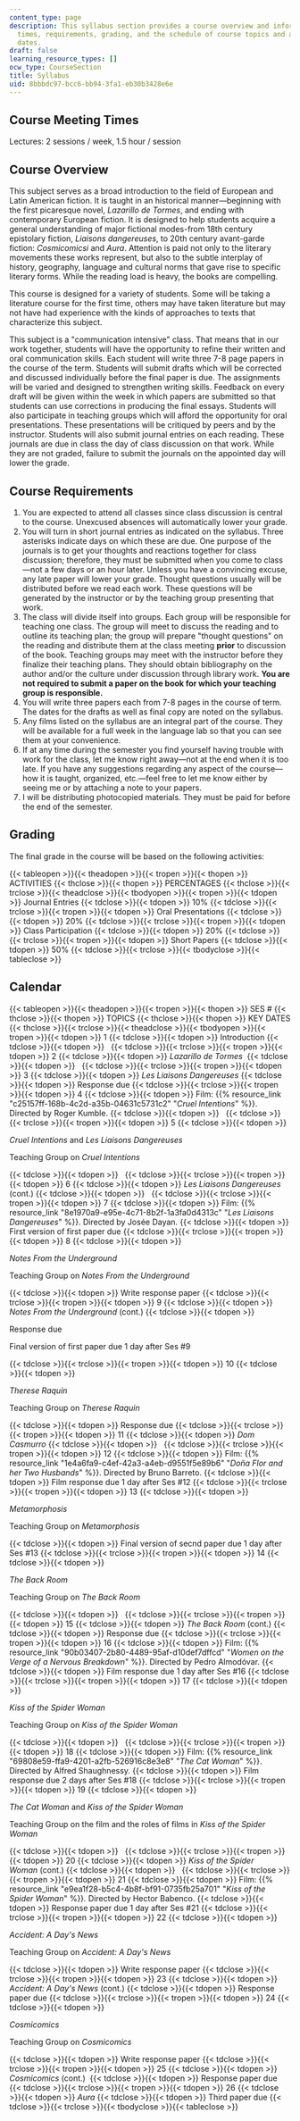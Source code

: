 ```yaml
---
content_type: page
description: This syllabus section provides a course overview and information on meeting
  times, requirements, grading, and the schedule of course topics and assignment due
  dates.
draft: false
learning_resource_types: []
ocw_type: CourseSection
title: Syllabus
uid: 8bbbdc97-bcc6-bb94-3fa1-eb30b3428e6e
---
```

## Course Meeting Times

Lectures: 2 sessions / week, 1.5 hour / session

## Course Overview

This subject serves as a broad introduction to the field of European and Latin American fiction. It is taught in an historical manner—beginning with the first picaresque novel, *Lazarillo de Tormes*, and ending with contemporary European fiction. It is designed to help students acquire a general understanding of major fictional modes-from 18th century epistolary fiction, *Liaisons dangereuses*, to 20th century avant-garde fiction: *Cosmicomicsi* and *Aura*. Attention is paid not only to the literary movements these works represent, but also to the subtle interplay of history, geography, language and cultural norms that gave rise to specific literary forms. While the reading load is heavy, the books are compelling.

This course is designed for a variety of students. Some will be taking a literature course for the first time, others may have taken literature but may not have had experience with the kinds of approaches to texts that characterize this subject.

This subject is a "communication intensive" class. That means that in our work together, students will have the opportunity to refine their written and oral communication skills. Each student will write three 7-8 page papers in the course of the term. Students will submit drafts which will be corrected and discussed individually before the final paper is due. The assignments will be varied and designed to strengthen writing skills. Feedback on every draft will be given within the week in which papers are submitted so that students can use corrections in producing the final essays. Students will also participate in teaching groups which will afford the opportunity for oral presentations. These presentations will be critiqued by peers and by the instructor. Students will also submit journal entries on each reading. These journals are due in class the day of class discussion on that work. While they are not graded, failure to submit the journals on the appointed day will lower the grade.

## Course Requirements

1. You are expected to attend all classes since class discussion is central to the course. Unexcused absences will automatically lower your grade.
2. You will turn in short journal entries as indicated on the syllabus. Three asterisks indicate days on which these are due. One purpose of the journals is to get your thoughts and reactions together for class discussion; therefore, they must be submitted when you come to class—not a few days or an hour later. Unless you have a convincing excuse, any late paper will lower your grade. Thought questions usually will be distributed before we read each work. These questions will be generated by the instructor or by the teaching group presenting that work.
3. The class will divide itself into groups. Each group will be responsible for teaching one class. The group will meet to discuss the reading and to outline its teaching plan; the group will prepare "thought questions" on the reading and distribute them at the class meeting **prior** to discussion of the book. Teaching groups may meet with the instructor before they finalize their teaching plans. They should obtain bibliography on the author and/or the culture under discussion through library work. **You are not required to submit a paper on the book for which your teaching group is responsible.**
4. You will write three papers each from 7-8 pages in the course of term. The dates for the drafts as well as final copy are noted on the syllabus.
5. Any films listed on the syllabus are an integral part of the course. They will be available for a full week in the language lab so that you can see them at your convenience.
6. If at any time during the semester you find yourself having trouble with work for the class, let me know right away—not at the end when it is too late. If you have any suggestions regarding any aspect of the course—how it is taught, organized, etc.—feel free to let me know either by seeing me or by attaching a note to your papers.
7. I will be distributing photocopied materials. They must be paid for before the end of the semester.

## Grading

The final grade in the course will be based on the following activities:

{{< tableopen >}}{{< theadopen >}}{{< tropen >}}{{< thopen >}}
ACTIVITIES
{{< thclose >}}{{< thopen >}}
PERCENTAGES
{{< thclose >}}{{< trclose >}}{{< theadclose >}}{{< tbodyopen >}}{{< tropen >}}{{< tdopen >}}
Journal Entries
{{< tdclose >}}{{< tdopen >}}
10%
{{< tdclose >}}{{< trclose >}}{{< tropen >}}{{< tdopen >}}
Oral Presentations
{{< tdclose >}}{{< tdopen >}}
20%
{{< tdclose >}}{{< trclose >}}{{< tropen >}}{{< tdopen >}}
Class Participation
{{< tdclose >}}{{< tdopen >}}
20%
{{< tdclose >}}{{< trclose >}}{{< tropen >}}{{< tdopen >}}
Short Papers
{{< tdclose >}}{{< tdopen >}}
50%
{{< tdclose >}}{{< trclose >}}{{< tbodyclose >}}{{< tableclose >}}

## Calendar

{{< tableopen >}}{{< theadopen >}}{{< tropen >}}{{< thopen >}}
SES #
{{< thclose >}}{{< thopen >}}
TOPICS
{{< thclose >}}{{< thopen >}}
KEY DATES
{{< thclose >}}{{< trclose >}}{{< theadclose >}}{{< tbodyopen >}}{{< tropen >}}{{< tdopen >}}
1
{{< tdclose >}}{{< tdopen >}}
Introduction
{{< tdclose >}}{{< tdopen >}}
 
{{< tdclose >}}{{< trclose >}}{{< tropen >}}{{< tdopen >}}
2
{{< tdclose >}}{{< tdopen >}}
*Lazarillo de Tormes* 
{{< tdclose >}}{{< tdopen >}}
 
{{< tdclose >}}{{< trclose >}}{{< tropen >}}{{< tdopen >}}
3
{{< tdclose >}}{{< tdopen >}}
*Les Liaisons Dangereuses*
{{< tdclose >}}{{< tdopen >}}
Response due
{{< tdclose >}}{{< trclose >}}{{< tropen >}}{{< tdopen >}}
4
{{< tdclose >}}{{< tdopen >}}
Film: {{% resource_link "c25157ff-168b-4c2d-a35b-04631c5731c2" "*Cruel Intentions*" %}}. Directed by Roger Kumble.
{{< tdclose >}}{{< tdopen >}}
 
{{< tdclose >}}{{< trclose >}}{{< tropen >}}{{< tdopen >}}
5
{{< tdclose >}}{{< tdopen >}}

*Cruel Intentions* and *Les Liaisons Dangereuses*

Teaching Group on *Cruel Intentions*

{{< tdclose >}}{{< tdopen >}}
 
{{< tdclose >}}{{< trclose >}}{{< tropen >}}{{< tdopen >}}
6
{{< tdclose >}}{{< tdopen >}}
*Les Liaisons Dangereuses* (cont.)
{{< tdclose >}}{{< tdopen >}}
 
{{< tdclose >}}{{< trclose >}}{{< tropen >}}{{< tdopen >}}
7
{{< tdclose >}}{{< tdopen >}}
Film: {{% resource_link "8e1970a9-e95e-4c71-8b2f-1a3fa0d4313c" "*Les Liaisons Dangereuses*" %}}. Directed by Josée Dayan.
{{< tdclose >}}{{< tdopen >}}
First version of first paper due
{{< tdclose >}}{{< trclose >}}{{< tropen >}}{{< tdopen >}}
8
{{< tdclose >}}{{< tdopen >}}

*Notes From the Underground*

Teaching Group on *Notes From the Underground*

{{< tdclose >}}{{< tdopen >}}
Write response paper
{{< tdclose >}}{{< trclose >}}{{< tropen >}}{{< tdopen >}}
9
{{< tdclose >}}{{< tdopen >}}
*Notes From the Underground* (cont.)
{{< tdclose >}}{{< tdopen >}}

Response due

Final version of first paper due 1 day after Ses #9

{{< tdclose >}}{{< trclose >}}{{< tropen >}}{{< tdopen >}}
10
{{< tdclose >}}{{< tdopen >}}

*Therese Raquin*

Teaching Group on *Therese Raquin*

{{< tdclose >}}{{< tdopen >}}
Response due
{{< tdclose >}}{{< trclose >}}{{< tropen >}}{{< tdopen >}}
11
{{< tdclose >}}{{< tdopen >}}
*Dom Casmurro*
{{< tdclose >}}{{< tdopen >}}
 
{{< tdclose >}}{{< trclose >}}{{< tropen >}}{{< tdopen >}}
12
{{< tdclose >}}{{< tdopen >}}
Film: {{% resource_link "1e4a6fa9-c4ef-42a3-a4eb-d9551f5e89b6" "*Doña Flor and her Two Husbands*" %}}. Directed by Bruno Barreto.
{{< tdclose >}}{{< tdopen >}}
Film response due 1 day after Ses #12
{{< tdclose >}}{{< trclose >}}{{< tropen >}}{{< tdopen >}}
13
{{< tdclose >}}{{< tdopen >}}

*Metamorphosis*

Teaching Group on *Metamorphosis*

{{< tdclose >}}{{< tdopen >}}
Final version of secnd paper due 1 day after Ses #13
{{< tdclose >}}{{< trclose >}}{{< tropen >}}{{< tdopen >}}
14
{{< tdclose >}}{{< tdopen >}}

*The Back Room*

Teaching Group on *The Back Room*

{{< tdclose >}}{{< tdopen >}}
 
{{< tdclose >}}{{< trclose >}}{{< tropen >}}{{< tdopen >}}
15
{{< tdclose >}}{{< tdopen >}}
*The Back Room* (cont.)
{{< tdclose >}}{{< tdopen >}}
Response due
{{< tdclose >}}{{< trclose >}}{{< tropen >}}{{< tdopen >}}
16
{{< tdclose >}}{{< tdopen >}}
Film: {{% resource_link "90b03407-2b80-4489-95af-d10def7dffcd" "*Women on the Verge of a Nervous Breakdown*" %}}. Directed by Pedro Almodóvar.
{{< tdclose >}}{{< tdopen >}}
Film response due 1 day after Ses #16
{{< tdclose >}}{{< trclose >}}{{< tropen >}}{{< tdopen >}}
17
{{< tdclose >}}{{< tdopen >}}

*Kiss of the Spider Woman*

Teaching Group on *Kiss of the Spider Woman*

{{< tdclose >}}{{< tdopen >}}
 
{{< tdclose >}}{{< trclose >}}{{< tropen >}}{{< tdopen >}}
18
{{< tdclose >}}{{< tdopen >}}
Film: {{% resource_link "69808e59-ffa9-4201-a2fb-526916c8e3e8" "*The Cat Woman*" %}}. Directed by Alfred Shaughnessy.
{{< tdclose >}}{{< tdopen >}}
Film response due 2 days after Ses #18
{{< tdclose >}}{{< trclose >}}{{< tropen >}}{{< tdopen >}}
19
{{< tdclose >}}{{< tdopen >}}

*The Cat Woman* and *Kiss of the Spider Woman*

Teaching Group on the film and the roles of films in *Kiss of the Spider Woman*

{{< tdclose >}}{{< tdopen >}}
 
{{< tdclose >}}{{< trclose >}}{{< tropen >}}{{< tdopen >}}
20
{{< tdclose >}}{{< tdopen >}}
*Kiss of the Spider Woman* (cont.)
{{< tdclose >}}{{< tdopen >}}
 
{{< tdclose >}}{{< trclose >}}{{< tropen >}}{{< tdopen >}}
21
{{< tdclose >}}{{< tdopen >}}
Film: {{% resource_link "e9ea1f28-b5c4-4b8f-bf91-0735fb25a701" "*Kiss of the Spider Woman*" %}}*.* Directed by Hector Babenco.
{{< tdclose >}}{{< tdopen >}}
Response paper due 1 day after Ses #21
{{< tdclose >}}{{< trclose >}}{{< tropen >}}{{< tdopen >}}
22
{{< tdclose >}}{{< tdopen >}}

*Accident: A Day's News*

Teaching Group on *Accident: A Day's News*

{{< tdclose >}}{{< tdopen >}}
Write response paper
{{< tdclose >}}{{< trclose >}}{{< tropen >}}{{< tdopen >}}
23
{{< tdclose >}}{{< tdopen >}}
*Accident: A Day's News* (cont.)
{{< tdclose >}}{{< tdopen >}}
Response paper due
{{< tdclose >}}{{< trclose >}}{{< tropen >}}{{< tdopen >}}
24
{{< tdclose >}}{{< tdopen >}}

*Cosmicomics*

Teaching Group on *Cosmicomics*

{{< tdclose >}}{{< tdopen >}}
Write response paper
{{< tdclose >}}{{< trclose >}}{{< tropen >}}{{< tdopen >}}
25
{{< tdclose >}}{{< tdopen >}}
*Cosmicomics* (cont.) 
{{< tdclose >}}{{< tdopen >}}
Response paper due
{{< tdclose >}}{{< trclose >}}{{< tropen >}}{{< tdopen >}}
26
{{< tdclose >}}{{< tdopen >}}
*Aura*
{{< tdclose >}}{{< tdopen >}}
Third paper due
{{< tdclose >}}{{< trclose >}}{{< tbodyclose >}}{{< tableclose >}}